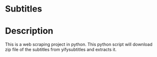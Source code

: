 # Subtitles

# Description
This is a web scraping project in python.
This python script will download zip file of the subtitles from 
yifysubtitles and extracts it.
